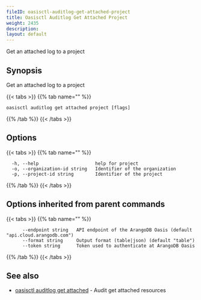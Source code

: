 ```yaml
---
fileID: oasisctl-auditlog-get-attached-project
title: Oasisctl Auditlog Get Attached Project
weight: 2435
description: 
layout: default
---
```

Get an attached log to a project

## Synopsis

Get an attached log to a project

{{< tabs >}}
{{% tab name="" %}}
```
oasisctl auditlog get attached project [flags]
```
{{% /tab %}}
{{< /tabs >}}

## Options

{{< tabs >}}
{{% tab name="" %}}
```
  -h, --help                     help for project
  -o, --organization-id string   Identifier of the organization
  -p, --project-id string        Identifier of the project
```
{{% /tab %}}
{{< /tabs >}}

## Options inherited from parent commands

{{< tabs >}}
{{% tab name="" %}}
```
      --endpoint string   API endpoint of the ArangoDB Oasis (default "api.cloud.arangodb.com")
      --format string     Output format (table|json) (default "table")
      --token string      Token used to authenticate at ArangoDB Oasis
```
{{% /tab %}}
{{< /tabs >}}

## See also

* [oasisctl auditlog get attached](oasisctl-auditlog-get-attached)	 - Audit get attached resources


